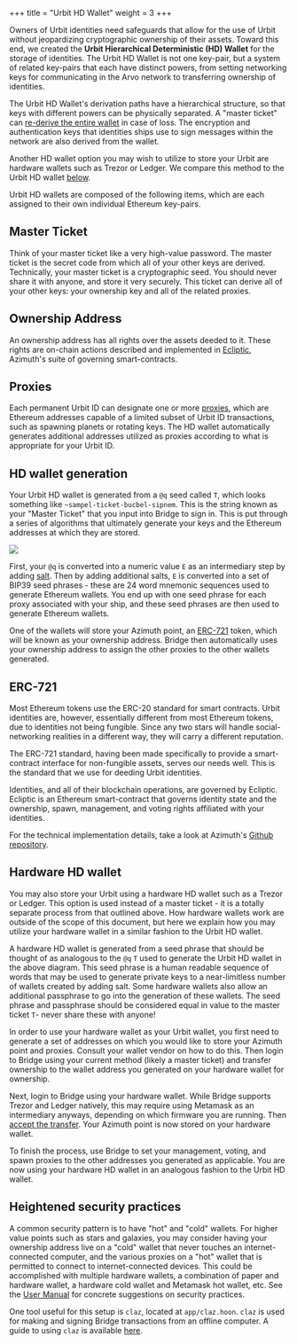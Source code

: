 +++
title = "Urbit HD Wallet"
weight = 3
+++

Owners of Urbit identities need safeguards that allow for the use of Urbit
without jeopardizing cryptographic ownership of their assets. Toward this end,
we created the **Urbit Hierarchical Deterministic (HD) Wallet** for the storage
of identities. The Urbit HD Wallet is not one key-pair, but a system of related
key-pairs that each have distinct powers, from setting networking keys for
communicating in the Arvo network to transferring ownership of identities.

The Urbit HD Wallet's derivation paths have a hierarchical structure, so that
keys with different powers can be physically separated. A "master ticket" can
[re-derive the entire wallet](#hd-wallet-generation) in case of loss. The
encryption and authentication keys that identities ships use to sign messages
within the network are also derived from the wallet.

Another HD wallet option you may wish to utilize to store your Urbit are
hardware wallets such as Trezor or Ledger. We compare this method to the Urbit
HD wallet [below](#hardware-hd-wallet).

Urbit HD wallets are composed of the following items, which are each assigned to
their own individual Ethereum key-pairs.

## Master Ticket

Think of your master ticket like a very high-value password. The master ticket
is the secret code from which all of your other keys are derived. Technically,
your master ticket is a cryptographic seed. You should never share it with anyone, and
store it very securely. This ticket can derive all of your other keys: your
ownership key and all of the related proxies.

## Ownership Address

An ownership address has all rights over the assets deeded to it. These rights
are on-chain actions described and implemented in
[Ecliptic](/glossary/ecliptic), Azimuth's suite of governing
smart-contracts.

## Proxies

Each permanent Urbit ID can designate one or more
[proxies](manual/id/proxies), which are Ethereum addresses capable of a
limited subset of Urbit ID transactions, such as spawning planets or rotating
keys. The HD wallet automatically generates additional addresses utilized as
proxies according to what is appropriate for your Urbit ID.

## HD wallet generation

Your Urbit HD wallet is generated from a `@q` seed called `T`, which looks
something like `~sampel-ticket-bucbel-sipnem`. This is the string known as your
"Master Ticket" that you input into Bridge to sign in. This is put through a
series of algorithms that ultimately generate your keys and the Ethereum
addresses at which they are stored.

![](https://media.urbit.org/fora/proposals/UP-8.jpg)

First, your `@q` is converted into a numeric value `E` as an intermediary step
by adding [salt](<https://en.wikipedia.org/wiki/Salt_(cryptography)>). Then by
adding additional salts, `E` is converted into a set of BIP39 seed phrases -
these are 24 word mnemonic sequences used to generate Ethereum wallets. You end
up with one seed phrase for each proxy associated with your ship, and these seed
phrases are then used to generate Ethereum wallets.

One of the wallets will store your Azimuth point, an [ERC-721](#erc-721) token,
which will be known as your ownership address. Bridge then automatically uses
your ownership address to assign the other proxies to the other wallets
generated.

## ERC-721

Most Ethereum tokens use the ERC-20 standard for smart contracts. Urbit
identities are, however, essentially different from most Ethereum tokens, due to
identities not being fungible. Since any two stars will handle social-networking
realities in a different way, they will carry a different reputation.

The ERC-721 standard, having been made specifically to provide a smart-contract
interface for non-fungible assets, serves our needs well. This is the standard
that we use for deeding Urbit identities.

Identities, and all of their blockchain operations, are governed by Ecliptic.
Ecliptic is an Ethereum smart-contract that governs identity state and the
ownership, spawn, management, and voting rights affiliated with your identities.

For the technical implementation details, take a look at Azimuth's [Github
repository](https://github.com/urbit/azimuth).

## Hardware HD wallet

You may also store your Urbit using a hardware HD wallet such as a Trezor or
Ledger. This option is used instead of a master ticket - it is a totally
separate process from that outlined above. How hardware wallets work are outside
of the scope of this document, but here we explain how you may utilize your
hardware wallet in a similar fashion to the Urbit HD wallet.

A hardware HD wallet is generated from a seed phrase that should be thought of
as analogous to the `@q` `T` used to generate the Urbit HD wallet in the above
diagram. This seed phrase is a human readable sequence of words that may be used
to generate private keys to a near-limitless number of wallets created by adding
salt. Some hardware wallets also allow an additional passphrase to go into the
generation of these wallets. The seed phrase and passphrase should be considered
equal in value to the master ticket `T`- never share these with anyone!

In order to use your hardware wallet as your Urbit wallet, you first need to
generate a set of addresses on which you would like to store your Azimuth point
and proxies. Consult your wallet vendor on how to do this. Then login to Bridge
using your current method (likely a master ticket) and transfer ownership to the
wallet address you generated on your hardware wallet for ownership.

Next, login to Bridge using your hardware wallet. While Bridge supports Trezor
and Ledger natively, this may require using Metamask as an intermediary anyways,
depending on which firmware you are running. Then [accept the
transfer](https://urbit.org/using/id/using-bridge#accept-your-transfer). Your Azimuth point is
now stored on your hardware wallet.

To finish the process, use Bridge to set your management, voting, and spawn
proxies to the other addresses you generated as applicable. You are now using
your hardware HD wallet in an analogous fashion to the Urbit HD wallet.

## Heightened security practices

A common security pattern is to have "hot" and "cold" wallets. For higher value
points such as stars and galaxies, you may consider having your ownership
address live on a "cold" wallet that never touches an internet-connected
computer, and the various proxies on a "hot" wallet that is permitted to connect
to internet-connected devices. This could be accomplished with multiple hardware
wallets, a combination of paper and hardware wallet, a hardware cold wallet and
Metamask hot wallet, etc. See the [User Manual](https://urbit.org/using/id/hd-wallet) for
concrete suggestions on security practices.

One tool useful for this setup is `claz`, located at `app/claz.hoon`. `claz` is
used for making and signing Bridge transactions from an offline computer. A
guide to using `claz` is available [here](/system/identity/guides/advanced-azimuth-tools).
